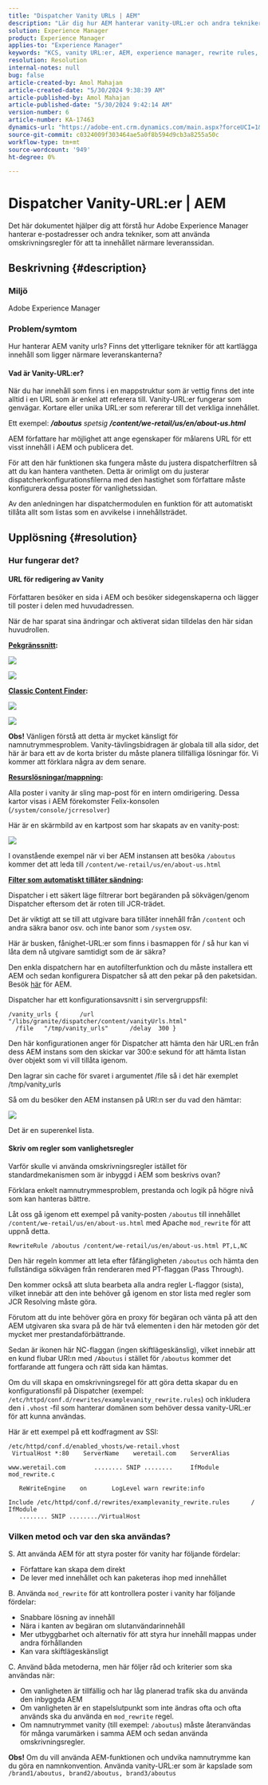 ```yaml
---
title: "Dispatcher Vanity URLs | AEM"
description: "Lär dig hur AEM hanterar vanity-URL:er och andra tekniker som att använda omskrivningsregler för att mappa innehåll närmare leveransgränsen."
solution: Experience Manager
product: Experience Manager
applies-to: "Experience Manager"
keywords: "KCS, vanity URL:er, AEM, experience manager, rewrite rules, dispatcher"
resolution: Resolution
internal-notes: null
bug: false
article-created-by: Amol Mahajan
article-created-date: "5/30/2024 9:38:39 AM"
article-published-by: Amol Mahajan
article-published-date: "5/30/2024 9:42:14 AM"
version-number: 6
article-number: KA-17463
dynamics-url: "https://adobe-ent.crm.dynamics.com/main.aspx?forceUCI=1&pagetype=entityrecord&etn=knowledgearticle&id=6e944764-681e-ef11-840a-6045bd06fa9d"
source-git-commit: c0324009f303464ae5a0f8b594d9cb3a8255a50c
workflow-type: tm+mt
source-wordcount: '949'
ht-degree: 0%

---
```


# Dispatcher Vanity-URL:er | AEM


Det här dokumentet hjälper dig att förstå hur Adobe Experience Manager hanterar e-postadresser och andra tekniker, som att använda omskrivningsregler för att ta innehållet närmare leveranssidan.

## Beskrivning {#description}


### <b>Miljö</b>

Adobe Experience Manager



### <b>Problem/symtom</b>

Hur hanterar AEM vanity urls? Finns det ytterligare tekniker för att kartlägga innehåll som ligger närmare leveranskanterna?

#### Vad är Vanity-URL:er?

När du har innehåll som finns i en mappstruktur som är vettig finns det inte alltid i en URL som är enkel att referera till. Vanity-URL:er fungerar som genvägar. Kortare eller unika URL:er som refererar till det verkliga innehållet.

Ett exempel: <b>*/aboutus</b> spetsig <b>/content/we-retail/us/en/about-us.html</b>*

AEM författare har möjlighet att ange egenskaper för målarens URL för ett visst innehåll i AEM och publicera det.

För att den här funktionen ska fungera måste du justera dispatcherfiltren så att du kan hantera vantheten. Detta är orimligt om du justerar dispatcherkonfigurationsfilerna med den hastighet som författare måste konfigurera dessa poster för vanlighetssidan.

Av den anledningen har dispatchermodulen en funktion för att automatiskt tillåta allt som listas som en avvikelse i innehållsträdet.


## Upplösning {#resolution}


### Hur fungerar det?

#### URL för redigering av Vanity

Författaren besöker en sida i AEM och besöker sidegenskaperna och lägger till poster i delen med huvudadressen.

När de har sparat sina ändringar och aktiverat sidan tilldelas den här sidan huvudrollen.

<b><u>Pekgränssnitt</u>:</b>

![](assets/c1e59dbd-38b4-ed11-83fe-6045bd006149.png)

![](assets/c3e59dbd-38b4-ed11-83fe-6045bd006149.png)

<b><u>Classic Content Finder</u>:</b>

![](assets/c2e59dbd-38b4-ed11-83fe-6045bd006149.png)

![](assets/c4e59dbd-38b4-ed11-83fe-6045bd006149.png)

<b>Obs!</b> Vänligen förstå att detta är mycket känsligt för namnutrymmesproblem. Vanity-tävlingsbidragen är globala till alla sidor, det här är bara ett av de korta brister du måste planera tillfälliga lösningar för. Vi kommer att förklara några av dem senare.

<b><u>Resurslösningar/mappning</u>:</b>

Alla poster i vanity är sling map-post för en intern omdirigering. Dessa kartor visas i AEM förekomster Felix-konsolen (`/system/console/jcrresolver`)

Här är en skärmbild av en kartpost som har skapats av en vanity-post:

![](assets/c5e59dbd-38b4-ed11-83fe-6045bd006149.png)

I ovanstående exempel när vi ber AEM instansen att besöka `/aboutus` kommer det att leda till `/content/we-retail/us/en/about-us.html`

<b><u>Filter som automatiskt tillåter sändning</u>:</b>

Dispatcher i ett säkert läge filtrerar bort begäranden på sökvägen/genom Dispatcher eftersom det är roten till JCR-trädet.

Det är viktigt att se till att utgivare bara tillåter innehåll från `/content` och andra säkra banor osv. och inte banor som `/system` osv.

Här är busken, fånighet-URL:er som finns i basmappen för / så hur kan vi låta dem nå utgivare samtidigt som de är säkra?

Den enkla dispatchern har en autofilterfunktion och du måste installera ett AEM och sedan konfigurera Dispatcher så att den pekar på den paketsidan. Besök [här](https://experience.adobe.com/#/downloads/content/software-distribution/en/aem.html?package=/content/software-distribution/en/details.html/content/dam/aem/public/adobe/packages/granite/vanityurls-components) för AEM.

Dispatcher har ett konfigurationsavsnitt i sin servergruppsfil:


```
/vanity_urls {      /url    "/libs/granite/dispatcher/content/vanityUrls.html"
  /file   "/tmp/vanity_urls"      /delay  300 }
```


Den här konfigurationen anger för Dispatcher att hämta den här URL:en från dess AEM instans som den skickar var 300:e sekund för att hämta listan över objekt som vi vill tillåta igenom.

Den lagrar sin cache för svaret i argumentet /file så i det här exemplet /tmp/vanity_urls

Så om du besöker den AEM instansen på URI:n ser du vad den hämtar:

![](assets/c6e59dbd-38b4-ed11-83fe-6045bd006149.png)

Det är en superenkel lista.

#### Skriv om regler som vanlighetsregler

Varför skulle vi använda omskrivningsregler istället för standardmekanismen som är inbyggd i AEM som beskrivs ovan?

Förklara enkelt namnutrymmesproblem, prestanda och logik på högre nivå som kan hanteras bättre.

Låt oss gå igenom ett exempel på vanity-posten `/aboutus` till innehållet `/content/we-retail/us/en/about-us.html` med Apache `mod_rewrite` för att uppnå detta.

`RewriteRule /aboutus /content/we-retail/us/en/about-us.html PT,L,NC`

Den här regeln kommer att leta efter fåfängligheten `/aboutus` och hämta den fullständiga sökvägen från renderaren med PT-flaggan (Pass Through).

Den kommer också att sluta bearbeta alla andra regler L-flaggor (sista), vilket innebär att den inte behöver gå igenom en stor lista med regler som JCR Resolving måste göra.

Förutom att du inte behöver göra en proxy för begäran och vänta på att den AEM utgivaren ska svara på de här två elementen i den här metoden gör det mycket mer prestandaförbättrande.

Sedan är ikonen här NC-flaggan (ingen skiftlägeskänslig), vilket innebär att en kund flubar URI:n med `/Aboutus` i stället för `/aboutus` kommer det fortfarande att fungera och rätt sida kan hämtas.

Om du vill skapa en omskrivningsregel för att göra detta skapar du en konfigurationsfil på Dispatcher (exempel: `/etc/httpd/conf.d/rewrites/examplevanity_rewrite.rules`) och inkludera den i `.vhost` -fil som hanterar domänen som behöver dessa vanity-URL:er för att kunna användas.

Här är ett exempel på ett kodfragment av SSI:


```
/etc/httpd/conf.d/enabled_vhosts/we-retail.vhost
 VirtualHost *:80    ServerName    weretail.com    ServerAlias 

www.weretail.com        ........ SNIP ........     IfModule mod_rewrite.c   

   ReWriteEngine    on       LogLevel warn rewrite:info

Include /etc/httpd/conf.d/rewrites/examplevanity_rewrite.rules      / IfModule         
   ........ SNIP ......../VirtualHost
```


### Vilken metod och var den ska användas?

S. Att använda AEM för att styra poster för vanity har följande fördelar:

- Författare kan skapa dem direkt
- De lever med innehållet och kan paketeras ihop med innehållet


B. Använda `mod_rewrite` för att kontrollera poster i vanity har följande fördelar:

- Snabbare lösning av innehåll
- Nära i kanten av begäran om slutanvändarinnehåll
- Mer utbyggbarhet och alternativ för att styra hur innehåll mappas under andra förhållanden
- Kan vara skiftlägeskänsligt


C. Använd båda metoderna, men här följer råd och kriterier som ska användas när:

- Om vanligheten är tillfällig och har låg planerad trafik ska du använda den inbyggda AEM
- Om vanligheten är en stapelslutpunkt som inte ändras ofta och ofta används ska du använda en `mod_rewrite` regel.
- Om namnutrymmet vanity (till exempel: `/aboutus`) måste återanvändas för många varumärken i samma AEM och sedan använda omskrivningsregler.


<b>Obs!</b> Om du vill använda AEM-funktionen och undvika namnutrymme kan du göra en namnkonvention. Använda vanity-URL:er som är kapslade som `/brand1/aboutus, brand2/aboutus, brand3/aboutus`
